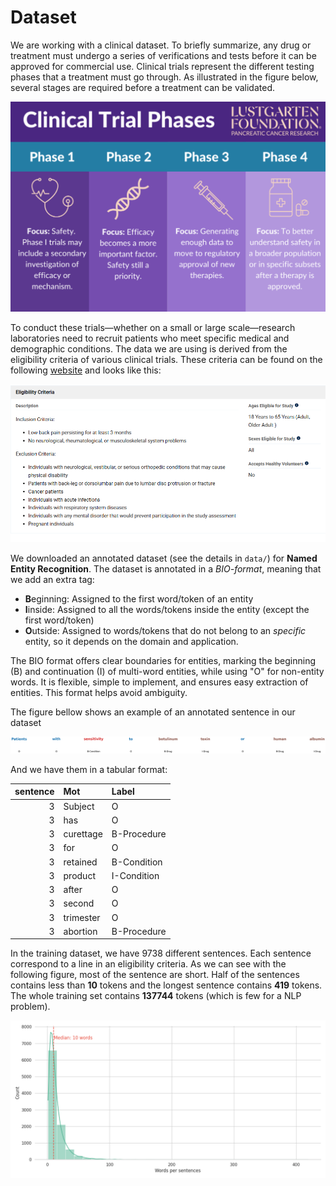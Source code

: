 # Dataset

We are working with a clinical dataset. To briefly summarize, any drug or treatment must undergo a series of verifications and tests before it can be approved for commercial use. Clinical trials represent the different testing phases that a treatment must go through. As illustrated in the figure below, several stages are required before a treatment can be validated.

![dummy1](./figs/ctrial_pres.png)

To conduct these trials—whether on a small or large scale—research laboratories need to recruit patients who meet specific medical and demographic conditions. The data we are using is derived from the eligibility criteria of various clinical trials. These criteria can be found on the following [website](https://clinicaltrials.gov/) and looks like this:

![dummy2](./figs/example_site.png)

We downloaded an annotated dataset (see the details in ``data/``) for **Named Entity Recognition**. The dataset is annotated in a *BIO-format*, meaning that we add an extra tag:

* **B**eginning: Assigned to the first word/token of an entity
* **I**inside: Assigned to all the words/tokens inside the entity (except the first word/token)
* **O**utside: Assigned to words/tokens that do not belong to an *specific* entity, so it depends on the domain and application. 

The BIO format offers clear boundaries for entities, marking the beginning (B) and continuation (I) of multi-word entities, while using "O" for non-entity words. It is flexible, simple to implement, and ensures easy extraction of entities. This format helps avoid ambiguity.


The figure bellow shows an example of an annotated sentence in our dataset

![dummy3](./figs/example_1.png)

And we have them in a tabular format:


|   sentence | Mot       | Label       |
|-----------:|:----------|:------------|
|          3 | Subject   | O           |
|          3 | has       | O           |
|          3 | curettage | B-Procedure |
|          3 | for       | O           |
|          3 | retained  | B-Condition |
|          3 | product   | I-Condition |
|          3 | after     | O           |
|          3 | second    | O           |
|          3 | trimester | O           |
|          3 | abortion  | B-Procedure |


In the training dataset, we have 9738 different sentences. Each sentence correspond to a line in an eligibility criteria. As we can see with the following figure, most of the sentence are short. Half of the sentences contains less than **10** tokens and the longest sentence contains **419** tokens. The whole training set contains **137744** tokens (which is few for a NLP problem).


![dummy4](./figs/distribution_words.png)
